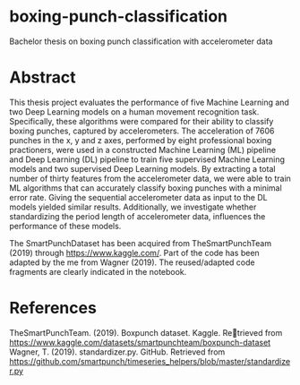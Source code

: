# boxing-punch-classification
Bachelor thesis on boxing punch classification with accelerometer data

# Abstract
This thesis project evaluates the performance of five Machine Learning and two Deep Learning models on a human movement recognition task. Specifically, these algorithms were compared for their ability to classify boxing punches, captured by accelerometers. The acceleration of 7606 punches in the x, y and z axes, performed by eight professional boxing practioners, were used in a constructed Machine Learning (ML) pipeline and Deep Learning (DL) pipeline to train five supervised
Machine Learning models and two supervised Deep Learning models. By extracting a total number of thirty features from the accelerometer data, we were able to train ML algorithms that can accurately classify boxing punches with a minimal error rate. Giving the sequential accelerometer data as input to the DL models yielded similar results. Additionally, we investigate whether standardizing the period length of accelerometer data, influences the performance of these models.


The SmartPunchDataset has been acquired from TheSmartPunchTeam (2019) through https://www.kaggle.com/. Part of the code has been adapted by the me from Wagner (2019). The reused/adapted code fragments are clearly indicated in the notebook.


# References
TheSmartPunchTeam. (2019). Boxpunch dataset. Kaggle. Retrieved from https://www.kaggle.com/datasets/smartpunchteam/boxpunch-dataset
Wagner, T. (2019). standardizer.py. GitHub. Retrieved from https://github.com/smartpunch/timeseries_helpers/blob/master/standardizer.py
